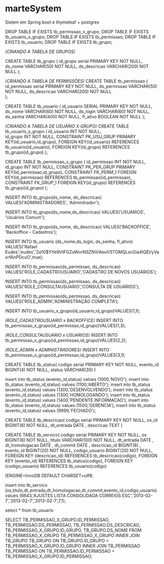 # marteSystem
Sistem em Spring boot e thymeleaf +  postgres


DROP TABLE IF EXISTS tb_permissao_x_grupo;
DROP TABLE IF EXISTS tb_usuario_x_grupo;
DROP TABLE IF EXISTS tb_permissao;
DROP TABLE IF EXISTS tb_usuario;
DROP TABLE IF EXISTS tb_grupo;


/*CRIANDO A TABELA DE GRUPOS*/

CREATE TABLE tb_grupo
( 
  id_grupo     serial         PRIMARY KEY NOT NULL,
  ds_nome      VARCHAR(50)   NOT NULL,
  ds_descricao VARCHAR(200)  NOT NULL
);


/*CRIANDO A TABELA DE PERMISSÕES*/
CREATE TABLE tb_permissao
(
   id_permissao serial PRIMARY KEY NOT NULL,
   ds_permissao VARCHAR(50)    NOT NULL,
   ds_descricao VARCHAR(200)   NOT NULL   
);

CREATE TABLE tb_usuario
(
  id_usuario SERIAL PRIMARY KEY NOT NULL,
  ds_nome    VARCHAR(60)      NOT NULL,
  ds_login   VARCHAR(60)      NOT NULL,
  ds_senha   VARCHAR(400)     NOT NULL,
  fl_ativo   BOOLEAN        NOT NULL
);

/*CRIANDO A TABELA DE USUÁRIO X GRUPO*/
CREATE TABLE tb_usuario_x_grupo
(
  id_usuario INT NOT NULL,  
  id_grupo   INT NOT NULL,
  CONSTRAINT PK_USU_GRUP   PRIMARY KEY(id_usuario,id_grupo),
  FOREIGN KEY(id_usuario) REFERENCES tb_usuario(id_usuario), 
  FOREIGN KEY(id_grupo)  REFERENCES tb_grupo(id_grupo)
);

CREATE TABLE tb_permissao_x_grupo
(
  id_permissao INT NOT NULL,  
  id_grupo     INT NOT NULL,
  CONSTRAINT PK_PER_GRUP   PRIMARY KEY(id_permissao,id_grupo),
  CONSTRAINT FK_PERM_1 FOREIGN KEY(id_permissao) REFERENCES tb_permissao(id_permissao), 
  CONSTRAINT FK_GRUP_1 FOREIGN KEY(id_grupo)  REFERENCES tb_grupo(id_grupo)
);

INSERT INTO tb_grupo(ds_nome, ds_descricao) VALUES('ADMINISTRADORES', 'Adminitrador');
 
INSERT INTO tb_grupo(ds_nome,ds_descricao) VALUES('USUARIOS', 'Usuários Comum');
 
INSERT INTO tb_grupo(ds_nome, ds_descricao) VALUES('BACKOFFICE', 'Backoffice - Cadastros');

							  
INSERT INTO tb_usuario (ds_nome,ds_login, ds_senha, fl_ativo)
VALUES('Rafael Eudes','eudes','$2a$10$YYe9VtFGZoWvrNSZNV/AeuVSTOMQLxcGia4IQEl/yVaxrfAnPDcuO',true);


								 
INSERT INTO tb_permissao(ds_permissao, ds_descricao)
 VALUES('ROLE_CADASTROUSUARIO','CADASTRO DE NOVOS USUÁRIOS');
								   
INSERT INTO tb_permissao(ds_permissao, ds_descricao)
VALUES('ROLE_CONSULTAUSUARIO','CONSULTA DE USUÁRIOS'); 
								   
INSERT INTO tb_permissao(ds_permissao, ds_descricao) 
VALUES('ROLE_ADMIN','ADMINISTRAÇÂO COMPLETA');
								   

INSERT INTO tb_usuario_x_grupo(id_usuario,id_grupo)VALUES(1,1);

/*ROLE_CADASTROUSUARIO x BACKOFFICE*/
INSERT INTO tb_permissao_x_grupo(id_permissao,id_grupo)VALUES(1,3); 
 
/*ROLE_CONSULTAUSUARIO x USUARIOS*/
INSERT INTO tb_permissao_x_grupo(id_permissao,id_grupo)VALUES(2,2);
 
/*ROLE_ADMIN x ADMINISTRADORES*/
INSERT INTO tb_permissao_x_grupo(id_permissao,id_grupo)VALUES(3,1);


CREATE TABLE tb_status(
codigo serial PRIMARY KEY NOT NULL,
evento_id BIGINT(4) NOT NULL,
status VARCHAR(30)
)

insert into tb_status (evento_id,status) values (1000,'NOVO');
insert into tb_status (evento_id,status) values (1100,'ABERTO');
insert into tb_status (evento_id,status) values (1300,'DESENVOLVENDO');
insert into tb_status (evento_id,status) values (1300,'HOMOLOGANDO');
insert into tb_status (evento_id,status) values (1400,'PENDENTE INFORMACAO');
insert into tb_status (evento_id,status) values (1500,'GERENCIA');
insert into tb_status (evento_id,status) values (9999,'FECHADO');


CREATE TABLE tb_descricao(
codigo serial PRIMARY KEY NOT NULL,
os_id BIGINT(6) NOT NULL,
dt_entrada DATE ,
descricao TEXT
)

CREATE TABLE tb_servico(
	codigo serial PRIMARY KEY NOT NULL,
	os BIGINT(6) NOT NULL,
	titulo VARCHAR(100) NOT NULL,
	dt_entrada DATE ,
	dt_homologacao DATE ,
	dt_commit DATE ,
	descricao_id BIGINT(6) ,
	evento_id BIGINT(20) NOT NULL,
	codigo_usuario BIGINT(20) NOT NULL,
	FOREIGN KEY (descricao_id) REFERENCES tb_descricao(codigo),
	FOREIGN KEY (evento_id) REFERENCES tb_status(codigo),
	FOREIGN KEY (codigo_usuario) REFERENCES tb_usuario(codigo)
	
)ENGINE=InnoDB DEFAULT CHARSET=utf8;

insert into tb_servico (os,titulo,dt_entrada,dt_homologacao,dt_commit,evento_id,codigo_usuario) 
values (6643,'AJUSTES LISTA CONSOLIDADA CORREIOS ESC','2013-02-7','2013-02-7','2013-02-7',7,1);



select * from tb_usuario

SELECT
  TB_PERMISSAO_X_GRUPO.ID_PERMISSAO,
  TB_PERMISSAO.DS_PERMISSAO,
  TB_PERMISSAO.DS_DESCRICAO,
  TB_PERMISSAO_X_GRUPO.ID_GRUPO,
  TB_GRUPO.DS_NOME
FROM
  TB_PERMISSAO_X_GRUPO TB_PERMISSAO_X_GRUPO
INNER JOIN  TB_GRUPO TB_GRUPO ON  TB_GRUPO.ID_GRUPO = TB_PERMISSAO_X_GRUPO.ID_GRUPO 
INNER JOIN  TB_PERMISSAO TB_PERMISSAO ON TB_PERMISSAO.ID_PERMISSAO  = TB_PERMISSAO_X_GRUPO.ID_PERMISSAO;